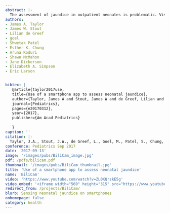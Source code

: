 ```yaml
---
abstract: |-
  The assessment of jaundice in outpatient neonates is problematic. Visual assessment is inaccurate, and more exact methodologies are cumbersome and/or expensive. Our goal in this study was to assess the accuracy of a technology based on the analysis of digital images of newborns obtained using a smartphone application called BiliCam.
authors:
- James A. Taylor
- James W. Stout
- Lilian de Greef
- goel
- Shwetak Patel
- Esther K. Chung
- Aruna Koduri
- Shawn McMahon
- Jane Dickerson
- Elizabeth A. Simpson
- Eric Larson


bibtex: |-
   @article{taylor2017use,
   title={Use of a smartphone app to assess neonatal jaundice},
   author={Taylor, James A and Stout, James W and de Greef, Lilian and Goel, Mayank and Patel, Shwetak and Chung, Esther K and Koduri, Aruna and McMahon, Shawn and Dickerson, Jane and Simpson, Elizabeth A and others},
   journal={Pediatrics},
   pages={e20170312},
   year={2017},
   publisher={Am Acad Pediatrics}
       
   }
caption: ''
citation: |-
  Taylor, J.A., Stout, J.W., de Greef, L., Goel, M., Patel, S., Chung, E.K., Koduri, A., McMahon, S., Dickerson, J., Simpson, E.A. and Larson, E.C., 2017. Use of a smartphone app to assess neonatal jaundice. Pediatrics, p.e20170312. DOI: 10.1542/peds.2017-0312
conference: Pediatrics Sep 2017
date: '2017-09-13'
image: '/images/pubs/BiliCam_image.jpg'
pdf: /pdfs/bilicam.pdf
thumbnail: '/images/pubs/BiliCam_thumbnail.jpg'
title: 'Use of a smartphone app to assess neonatal jaundice'
name: 'BiliCam'
video: 'https://www.youtube.com/watch?v=ZL0KQrzkE5g'
video_embed: '<iframe width="560" height="315" src="https://www.youtube.com/embed/ZL0KQrzkE5g" frameborder="0" allowfullscreen></iframe>'
redirect_from: /projects/BiliCam/
blurb: Sensing neonatal jaundice on smartphones
onhomepage: false
category: health
---
```

